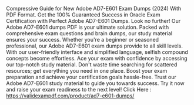 Compressive Guide for New Adobe AD7-E601 Exam Dumps (2024) With PDF Format. Get the 100% Guaranteed Success in Oracle Exam Certification with Perfect Adobe AD7-E601 Dumps. Look no further! Our Adobe AD7-E601 dumps PDF is your ultimate solution. Packed with comprehensive exam questions and brain dumps, our study material ensures your success. Whether you're a beginner or seasoned professional, our Adobe AD7-E601 exam dumps provide to all skill levels. With our user-friendly interface and simplified language, selfish compound concepts become effortless. Ace your exam with confidence by accessing our top-notch study material. Don't waste time searching for scattered resources; get everything you need in one place. Boost your exam preparation and achieve your certification goals hassle-free. Trust our Adobe AD7-E601 study material to guide you towards success. Try it now and raise your exam readiness to the next level!
Click Here : https://validexampdf.com/product/ad7-e601-dumps/ 
